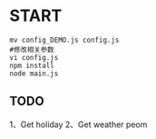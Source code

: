 # START

```node
mv config_DEMO.js config.js
#修改相关参数
vi config.js
npm install
node main.js
```

## TODO

1、Get holiday
2、Get weather peom
